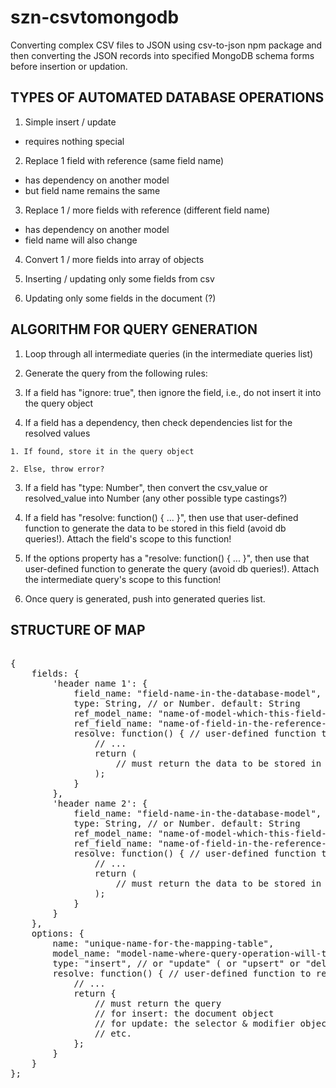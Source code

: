 # szn-csvtomongodb
Converting complex CSV files to JSON using csv-to-json npm package and then converting the JSON records into specified MongoDB schema forms before insertion or updation.

## TYPES OF AUTOMATED DATABASE OPERATIONS

1. Simple insert / update
  * requires nothing special

2. Replace 1 field with reference (same field name)
  * has dependency on another model
  * but field name remains the same

3. Replace 1 / more fields with reference (different field name)
  * has dependency on another model
  * field name will also change

4. Convert 1 / more fields into array of objects

5. Inserting / updating only some fields from csv 

6. Updating only some fields in the document (?)

## ALGORITHM FOR QUERY GENERATION

1. Loop through all intermediate queries (in the intermediate queries list)

2. Generate the query from the following rules:

  1. If a field has "ignore: true", then ignore the field, i.e., do not insert it into the query object

  2. If a field has a dependency, then check dependencies list for the resolved values

    1. If found, store it in the query object

    2. Else, throw error?

  3. If a field has "type: Number", then convert the csv_value or resolved_value into Number (any other possible type castings?)

  4. If a field has "resolve: function() { ... }", then use that user-defined function to generate the data to be stored in this field (avoid db queries!). Attach the field's scope to this function!

  5. If the options property has a "resolve: function() { ... }", then use that user-defined function to generate the query (avoid db queries!). Attach the intermediate query's scope to this function!

3. Once query is generated, push into generated queries list.

## STRUCTURE OF MAP

<pre>

{
    fields: {
        'header name 1': {
            field_name: "field-name-in-the-database-model",
            type: String, // or Number. default: String
            ref_model_name: "name-of-model-which-this-field-will-refer-to",
            ref_field_name: "name-of-field-in-the-reference-model",
            resolve: function() { // user-defined function to resolve this field
                // ...
                return (
                    // must return the data to be stored in this field
                );
            }
        },
        'header name 2': {
            field_name: "field-name-in-the-database-model",
            type: String, // or Number. default: String
            ref_model_name: "name-of-model-which-this-field-will-refer-to",
            ref_field_name: "name-of-field-in-the-reference-model",
            resolve: function() { // user-defined function to resolve this field
                // ...
                return (
                    // must return the data to be stored in this field
                );
            }
        }
    },
    options: {
        name: "unique-name-for-the-mapping-table",
        model_name: "model-name-where-query-operation-will-take-place",
        type: "insert", // or "update" ( or "upsert" or "delete")
        resolve: function() { // user-defined function to resolve this query
            // ...
            return {
                // must return the query
                // for insert: the document object
                // for update: the selector & modifier object
                // etc.
            };
        }
    }
};

</pre>
